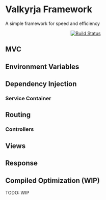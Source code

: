 # Valkyrja Framework
A simple framework for speed and efficiency

<p align="center">
    <a href="https://travis-ci.org/valkyrjaio/valkyrja"><img src="https://travis-ci.org/valkyrjaio/valkyrja.svg" alt="Build Status"></a>
</p>

## MVC

## Environment Variables

## Dependency Injection

### Service Container

## Routing

### Controllers

## Views

## Response

## Compiled Optimization (WIP)
TODO: WIP
